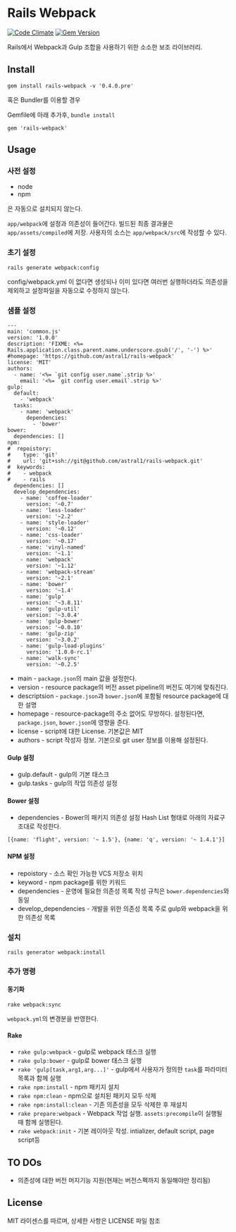 Rails Webpack
=============

[![Code Climate](https://codeclimate.com/github/astral1/rails-webpack/badges/gpa.svg)](https://codeclimate.com/github/astral1/rails-webpack) [![Gem Version](https://badge.fury.io/rb/rails-webpack.svg)](https://badge.fury.io/rb/rails-webpack)

Rails에서 Webpack과 Gulp 조합을 사용하기 위한 소소한 보조 라이브러리.

Install
-------

```
gem install rails-webpack -v '0.4.0.pre'
```

혹은 Bundler를 이용할 경우

Gemfile에 아래 추가후, `bundle install`
```
gem 'rails-webpack'
```

Usage
-----

### 사전 설정

- node
- npm

은 자동으로 설치되지 않는다.

`app/webpack`에 설정과 의존성이 들어간다. 빌드된 최종 결과물은 `app/assets/compiled`에 저장.
사용자의 소스는 `app/webpack/src`에 작성할 수 있다.

### 초기 설정

```
rails generate webpack:config
```

config/webpack.yml 이 없다면 생성되나 이미 있다면 여러번 실행하더라도 의존성을 제외하고 설정파일을 자동으로 수정하지 않는다.

### 샘플 설정

```
---
main: 'common.js'
version: '1.0.0'
description: 'FIXME: <%= Rails.application.class.parent.name.underscore.gsub('/', '-') %>'
#homepage: 'https://github.com/astral1/rails-webpack'
license: 'MIT'
authors:
  - name: '<%= `git config user.name`.strip %>'
    email: '<%= `git config user.email`.strip %>'
gulp:
  default:
    - 'webpack'
  tasks:
    - name: 'webpack'
      dependencies:
        - 'bower'
bower:
  dependencies: []
npm:
#  repoistory:
#    type: 'git'
#    url: 'git+ssh://git@github.com/astral1/rails-webpack.git'
#  keywords:
#    - webpack
#    - rails
  dependencies: []
  develop_dependencies:
    - name: 'coffee-loader'
      version: '~0.7'
    - name: 'less-loader'
      version: '~2.2'
    - name: 'style-loader'
      version: '~0.12'
    - name: 'css-loader'
      version: '~0.17'
    - name: 'vinyl-named'
      version: '~1.1'
    - name: 'webpack'
      version: '~1.12'
    - name: 'webpack-stream'
      version: '~2.1'
    - name: 'bower'
      version: '~1.4'
    - name: 'gulp'
      version: '~3.8.11'
    - name: 'gulp-util'
      version: '~3.0.4'
    - name: 'gulp-bower'
      version: '~0.0.10'
    - name: 'gulp-zip'
      version: '~3.0.2'
    - name: 'gulp-load-plugins'
      version: '1.0.0-rc.1'
    - name: 'walk-sync'
      version: '~0.2.5'
```

- main - `package.json`의 main 값을 설정한다.
- version - resource package의 버전 asset pipeline의 버전도 여기에 맞춰진다.
- descriptsion - `package.json`과 `bower.json`에 포함될 resource package에 대한 설명
- homepage - resource-package의 주소 없어도 무방하다. 설정된다면, `package.json`, `bower.json`에 영향을 준다.
- license - script에 대한 License. 기본값은 MIT
- authors - script 작성자 정보. 기본으로 git user 정보를 이용해 설정된다.

#### Gulp 설정

- gulp.default - gulp의 기본 태스크
- gulp.tasks - gulp의 작업 의존성 설정 

#### Bower 설정

- dependencies - Bower의 패키지 의존성 설정 Hash List 형태로 아래의 자료구조대로 작성한다.
```
[{name: 'flight', version: '~ 1.5'}, {name: 'q', version: '~ 1.4.1'}]
```

#### NPM 설정

- repoistory - 소스 확인 가능한 VCS 저장소 위치
- keyword - npm package를 위한 키워드
- dependencies - 운영에 필요한 의존성 목록 작성 규칙은 `bower.dependencies`와 동일
- develop_dependencies - 개발을 위한 의존성 목록 주로 gulp와 webpack을 위한 의존성 목록

### 설치

```
rails generator webpack:install
```

### 추가 명령

#### 동기화

```
rake webpack:sync
```

`webpack.yml`의 변경분을 반영한다.

#### Rake

- `rake gulp:webpack` - gulp로 webpack 태스크 실행
- `rake gulp:bower` - gulp로 bower 태스크 실행
- `rake 'gulp[task,arg1,arg...]'` - gulp에서 사용자가 정의한 `task`를 파라미터 목록과 함께 실행
- `rake npm:install` - npm 패키지 설치
- `rake npm:clean` - npm으로 설치된 패키지 모두 삭제
- `rake npm:install:clean` - 기존 의존성을 모두 삭제한 후 재설치
- `rake prepare:webpack` - Webpack 작업 실행. `assets:precompile`이 실행될 때 함께 실행된다.
- `rake webpack:init` - 기본 레이아웃 작성. intializer, default script, page script등

TO DOs
------

- 의존성에 대한 버전 머지기능 지원(현재는 버전스펙까지 동일해야만 정리됨)

License
-------

MIT 라이센스를 따르며, 상세한 사항은 LICENSE 파일 참조
